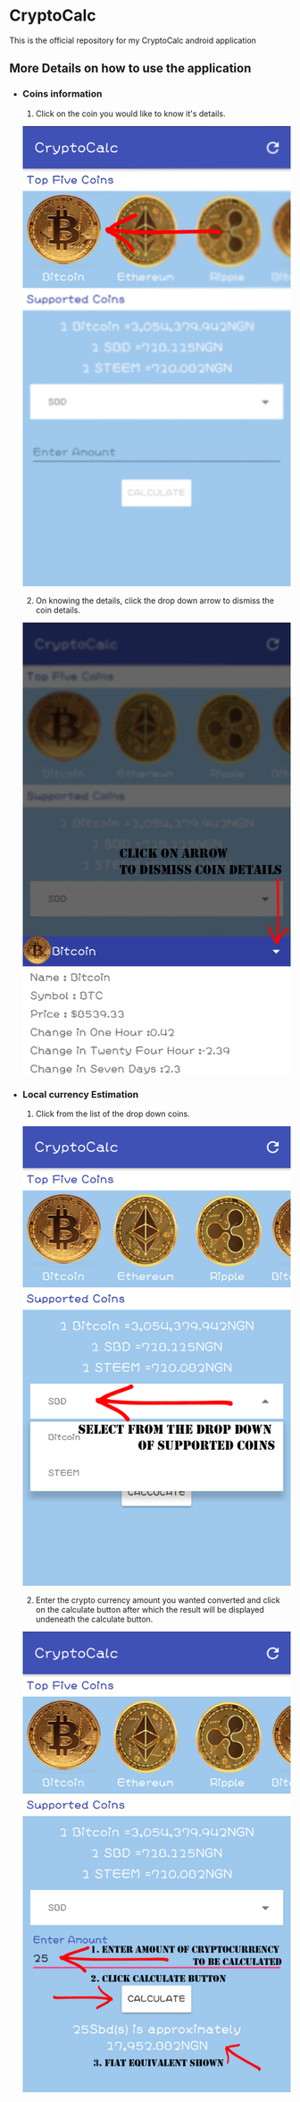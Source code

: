 # CryptoCalc
This is the official repository for my CryptoCalc android application

## More Details on how to use the application

- ### Coins information
	1. Click on the coin you would like to know it's details.

	![click on specific coin](https://github.com/generalkolo/CryptoCalc/blob/master/images/Screenshot_20180323-133158.png)

	2. On knowing the details, click the drop down arrow to dismiss the coin details.

	![click on drop down button](https://github.com/generalkolo/CryptoCalc/blob/master/images/Screenshot_20180323-133205.png)

- ### Local currency Estimation
	1. Click from the list of the drop down coins.

	![click on supported coins from drop down](https://github.com/generalkolo/CryptoCalc/blob/master/images/Screenshot_20180323-133216.png)


	2. Enter the crypto currency amount you wanted converted and click on the calculate button after which the result will be displayed undeneath the calculate button.

	![click on supported coins from drop down](https://github.com/generalkolo/CryptoCalc/blob/master/images/Screenshot_20180323-133222.png)